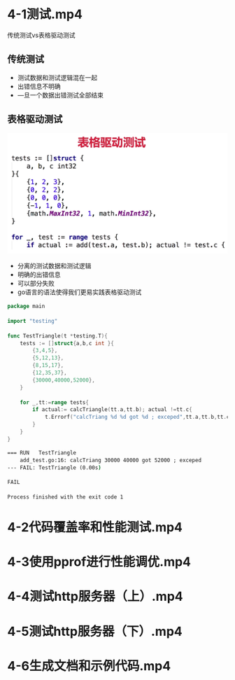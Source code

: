 

# 4-1测试.mp4



传统测试vs表格驱动测试



## 传统测试

- 测试数据和测试逻辑混在一起
- 出错信息不明确
- —旦一个数据出错测试全部结束

## 表格驱动测试

![1635243684088](README/1635243684088.png)



- 分离的测试数据和测试逻辑
- 明确的出错信息
- 可以部分失败
- go语言的语法使得我们更易实践表格驱动测试





```go
package main

import "testing"

func TestTriangle(t *testing.T){
	tests := []struct{a,b,c int	}{
		{3,4,5},
		{5,12,13},
		{8,15,17},
		{12,35,37},
		{30000,40000,52000},
	}

	for _,tt:=range tests{
		if actual:= calcTriangle(tt.a,tt.b); actual !=tt.c{
			t.Errorf("calcTriang %d %d got %d ; exceped",tt.a,tt.b,tt.c)
		}
	}
}

```





```cmd
=== RUN   TestTriangle
    add_test.go:16: calcTriang 30000 40000 got 52000 ; exceped
--- FAIL: TestTriangle (0.00s)

FAIL

Process finished with the exit code 1
```




# 4-2代码覆盖率和性能测试.mp4


# 4-3使用pprof进行性能调优.mp4


# 4-4测试http服务器（上）.mp4


# 4-5测试http服务器（下）.mp4


# 4-6生成文档和示例代码.mp4